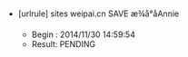 * [urlrule] sites weipai.cn SAVE æ¾å°åAnnie

    * Begin : 2014/11/30 14:59:54
    * Result: PENDING

